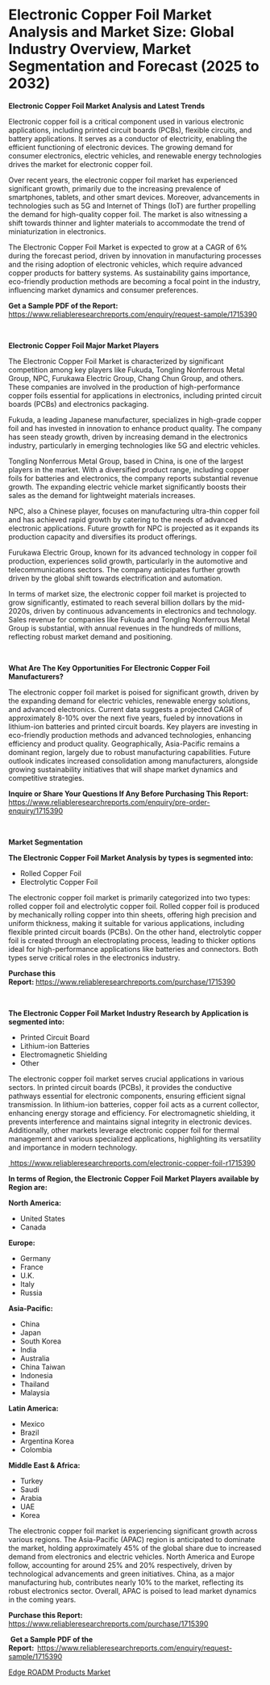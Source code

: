 <p><h1>Electronic Copper Foil Market Analysis and Market Size: Global Industry Overview, Market Segmentation and Forecast (2025 to 2032)</h1></p><p><strong>Electronic Copper Foil Market Analysis and Latest Trends</strong></p>
<p><p>Electronic copper foil is a critical component used in various electronic applications, including printed circuit boards (PCBs), flexible circuits, and battery applications. It serves as a conductor of electricity, enabling the efficient functioning of electronic devices. The growing demand for consumer electronics, electric vehicles, and renewable energy technologies drives the market for electronic copper foil.</p><p>Over recent years, the electronic copper foil market has experienced significant growth, primarily due to the increasing prevalence of smartphones, tablets, and other smart devices. Moreover, advancements in technologies such as 5G and Internet of Things (IoT) are further propelling the demand for high-quality copper foil. The market is also witnessing a shift towards thinner and lighter materials to accommodate the trend of miniaturization in electronics. </p><p>The Electronic Copper Foil Market is expected to grow at a CAGR of 6% during the forecast period, driven by innovation in manufacturing processes and the rising adoption of electronic vehicles, which require advanced copper products for battery systems. As sustainability gains importance, eco-friendly production methods are becoming a focal point in the industry, influencing market dynamics and consumer preferences.</p></p>
<p><strong>Get a Sample PDF of the Report:&nbsp;</strong> <a href="https://www.reliableresearchreports.com/enquiry/request-sample/1715390?utm_campaign=3110&utm_medium=2&utm_source=Github&utm_content=ia&utm_term=28032025&utm_id=electronic-copper-foil">https://www.reliableresearchreports.com/enquiry/request-sample/1715390</a></p>
<p>&nbsp;</p>
<p><strong>Electronic Copper Foil Major Market Players</strong></p>
<p><p>The Electronic Copper Foil Market is characterized by significant competition among key players like Fukuda, Tongling Nonferrous Metal Group, NPC, Furukawa Electric Group, Chang Chun Group, and others. These companies are involved in the production of high-performance copper foils essential for applications in electronics, including printed circuit boards (PCBs) and electronics packaging.</p><p>Fukuda, a leading Japanese manufacturer, specializes in high-grade copper foil and has invested in innovation to enhance product quality. The company has seen steady growth, driven by increasing demand in the electronics industry, particularly in emerging technologies like 5G and electric vehicles.</p><p>Tongling Nonferrous Metal Group, based in China, is one of the largest players in the market. With a diversified product range, including copper foils for batteries and electronics, the company reports substantial revenue growth. The expanding electric vehicle market significantly boosts their sales as the demand for lightweight materials increases.</p><p>NPC, also a Chinese player, focuses on manufacturing ultra-thin copper foil and has achieved rapid growth by catering to the needs of advanced electronic applications. Future growth for NPC is projected as it expands its production capacity and diversifies its product offerings.</p><p>Furukawa Electric Group, known for its advanced technology in copper foil production, experiences solid growth, particularly in the automotive and telecommunications sectors. The company anticipates further growth driven by the global shift towards electrification and automation.</p><p>In terms of market size, the electronic copper foil market is projected to grow significantly, estimated to reach several billion dollars by the mid-2020s, driven by continuous advancements in electronics and technology. Sales revenue for companies like Fukuda and Tongling Nonferrous Metal Group is substantial, with annual revenues in the hundreds of millions, reflecting robust market demand and positioning.</p></p>
<p>&nbsp;</p>
<p><strong>What Are The Key Opportunities For Electronic Copper Foil Manufacturers?</strong></p>
<p><p>The electronic copper foil market is poised for significant growth, driven by the expanding demand for electric vehicles, renewable energy solutions, and advanced electronics. Current data suggests a projected CAGR of approximately 8-10% over the next five years, fueled by innovations in lithium-ion batteries and printed circuit boards. Key players are investing in eco-friendly production methods and advanced technologies, enhancing efficiency and product quality. Geographically, Asia-Pacific remains a dominant region, largely due to robust manufacturing capabilities. Future outlook indicates increased consolidation among manufacturers, alongside growing sustainability initiatives that will shape market dynamics and competitive strategies.</p></p>
<p><strong>Inquire or Share Your Questions If Any Before Purchasing This Report:</strong> <a href="https://www.reliableresearchreports.com/enquiry/pre-order-enquiry/1715390?utm_campaign=3110&utm_medium=2&utm_source=Github&utm_content=ia&utm_term=28032025&utm_id=electronic-copper-foil">https://www.reliableresearchreports.com/enquiry/pre-order-enquiry/1715390</a></p>
<p>&nbsp;</p>
<p><strong>Market Segmentation</strong></p>
<p><strong>The Electronic Copper Foil Market Analysis by types is segmented into:</strong></p>
<p><ul><li>Rolled Copper Foil</li><li>Electrolytic Copper Foil</li></ul></p>
<p><p>The electronic copper foil market is primarily categorized into two types: rolled copper foil and electrolytic copper foil. Rolled copper foil is produced by mechanically rolling copper into thin sheets, offering high precision and uniform thickness, making it suitable for various applications, including flexible printed circuit boards (PCBs). On the other hand, electrolytic copper foil is created through an electroplating process, leading to thicker options ideal for high-performance applications like batteries and connectors. Both types serve critical roles in the electronics industry.</p></p>
<p><strong>Purchase this Report:&nbsp;</strong><a href="https://www.reliableresearchreports.com/purchase/1715390?utm_campaign=3110&utm_medium=2&utm_source=Github&utm_content=ia&utm_term=28032025&utm_id=electronic-copper-foil">https://www.reliableresearchreports.com/purchase/1715390</a></p>
<p>&nbsp;</p>
<p><strong>The Electronic Copper Foil Market Industry Research by Application is segmented into:</strong></p>
<p><ul><li>Printed Circuit Board</li><li>Lithium-ion Batteries</li><li>Electromagnetic Shielding</li><li>Other</li></ul></p>
<p><p>The electronic copper foil market serves crucial applications in various sectors. In printed circuit boards (PCBs), it provides the conductive pathways essential for electronic components, ensuring efficient signal transmission. In lithium-ion batteries, copper foil acts as a current collector, enhancing energy storage and efficiency. For electromagnetic shielding, it prevents interference and maintains signal integrity in electronic devices. Additionally, other markets leverage electronic copper foil for thermal management and various specialized applications, highlighting its versatility and importance in modern technology.</p></p>
<p><a href="https://www.reliableresearchreports.com/electronic-copper-foil-r1715390?utm_campaign=3110&utm_medium=2&utm_source=Github&utm_content=ia&utm_term=28032025&utm_id=electronic-copper-foil">&nbsp;https://www.reliableresearchreports.com/electronic-copper-foil-r1715390</a></p>
<p><strong>In terms of Region, the Electronic Copper Foil Market Players available by Region are:</strong></p>
<p>
    <p> <strong> North America: </strong>
        <ul>
            <li>United States</li>
            <li>Canada</li>
        </ul>
        </p> 
    <p> <strong> Europe: </strong>
        <ul>
            <li>Germany</li>
            <li>France</li>
            <li>U.K.</li>
            <li>Italy</li>
            <li>Russia</li>
        </ul>
        </p> 
    <p> <strong> Asia-Pacific: </strong>
        <ul>
            <li>China</li>
            <li>Japan</li>
            <li>South Korea</li>
            <li>India</li>
            <li>Australia</li>
            <li>China Taiwan</li>
            <li>Indonesia</li>
            <li>Thailand</li>
            <li>Malaysia</li>
        </ul>
        </p> 
    <p> <strong> Latin America: </strong>
        <ul>
            <li>Mexico</li>
            <li>Brazil</li>
            <li>Argentina Korea</li>
            <li>Colombia</li>
        </ul>
        </p> 
    <p> <strong> Middle East & Africa: </strong>
        <ul>
            <li>Turkey</li>
            <li>Saudi</li>
            <li>Arabia</li>
            <li>UAE</li>
            <li>Korea</li>
        </ul>
    </p>
    </p>
<p><p>The electronic copper foil market is experiencing significant growth across various regions. The Asia-Pacific (APAC) region is anticipated to dominate the market, holding approximately 45% of the global share due to increased demand from electronics and electric vehicles. North America and Europe follow, accounting for around 25% and 20% respectively, driven by technological advancements and green initiatives. China, as a major manufacturing hub, contributes nearly 10% to the market, reflecting its robust electronics sector. Overall, APAC is poised to lead market dynamics in the coming years.</p></p>
<p><strong>Purchase this Report: </strong><a href="https://www.reliableresearchreports.com/purchase/1715390?utm_campaign=3110&utm_medium=2&utm_source=Github&utm_content=ia&utm_term=28032025&utm_id=electronic-copper-foil">https://www.reliableresearchreports.com/purchase/1715390</a></p>
<p>&nbsp;<strong>Get a Sample PDF of the Report:&nbsp;&nbsp;</strong><a href="https://www.reliableresearchreports.com/enquiry/request-sample/1715390?utm_campaign=3110&utm_medium=2&utm_source=Github&utm_content=ia&utm_term=28032025&utm_id=electronic-copper-foil">https://www.reliableresearchreports.com/enquiry/request-sample/1715390</a></p>
<p><strong></strong></p>
<p><p><a href="https://github.com/sefathlehki/Market-Research-Report-List-1/blob/main/edge-roadm-products-market.md?utm_campaign=3110&utm_medium=2&utm_source=Github&utm_content=ia&utm_term=28032025&utm_id=electronic-copper-foil">Edge ROADM Products Market</a></p></p>
